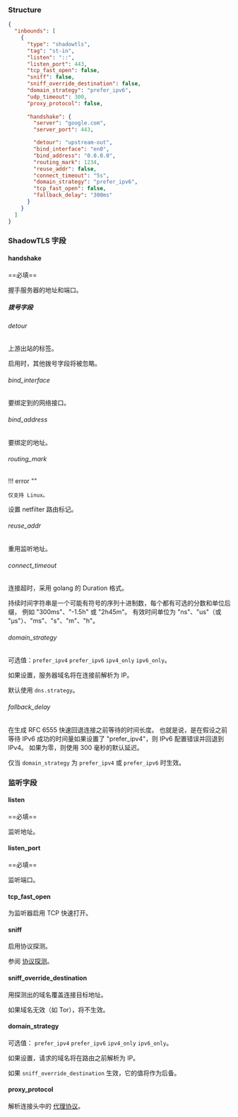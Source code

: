 ### Structure

```json
{
  "inbounds": [
    {
      "type": "shadowtls",
      "tag": "st-in",
      "listen": "::",
      "listen_port": 443,
      "tcp_fast_open": false,
      "sniff": false,
      "sniff_override_destination": false,
      "domain_strategy": "prefer_ipv6",
      "udp_timeout": 300,
      "proxy_protocol": false,
      
      "handshake": {
        "server": "google.com",
        "server_port": 443,

        "detour": "upstream-out",
        "bind_interface": "en0",
        "bind_address": "0.0.0.0",
        "routing_mark": 1234,
        "reuse_addr": false,
        "connect_timeout": "5s",
        "domain_strategy": "prefer_ipv6",
        "tcp_fast_open": false,
        "fallback_delay": "300ms"
      }
    }
  ]
}
```

### ShadowTLS 字段

#### handshake

==必填==

握手服务器的地址和端口。

##### 拨号字段

###### detour

上游出站的标签。

启用时，其他拨号字段将被忽略。

###### bind_interface

要绑定到的网络接口。

###### bind_address

要绑定的地址。

###### routing_mark

!!! error ""

    仅支持 Linux。

设置 netfilter 路由标记。

###### reuse_addr

重用监听地址。

###### connect_timeout

连接超时，采用 golang 的 Duration 格式。

持续时间字符串是一个可能有符号的序列十进制数，每个都有可选的分数和单位后缀， 例如 "300ms"、"-1.5h" 或 "2h45m"。
有效时间单位为 "ns"、"us"（或 "µs"）、"ms"、"s"、"m"、"h"。

###### domain_strategy

可选值：`prefer_ipv4` `prefer_ipv6` `ipv4_only` `ipv6_only`。

如果设置，服务器域名将在连接前解析为 IP。

默认使用 `dns.strategy`。

###### fallback_delay

在生成 RFC 6555 快速回退连接之前等待的时间长度。
也就是说，是在假设之前等待 IPv6 成功的时间量如果设置了 "prefer_ipv4"，则 IPv6 配置错误并回退到 IPv4。
如果为零，则使用 300 毫秒的默认延迟。

仅当 `domain_strategy` 为 `prefer_ipv4` 或 `prefer_ipv6` 时生效。

### 监听字段

#### listen

==必填==

监听地址。

#### listen_port

==必填==

监听端口。

#### tcp_fast_open

为监听器启用 TCP 快速打开。

#### sniff

启用协议探测。

参阅 [协议探测](/zh/configuration/route/sniff/)。

#### sniff_override_destination

用探测出的域名覆盖连接目标地址。

如果域名无效（如 Tor），将不生效。

#### domain_strategy

可选值： `prefer_ipv4` `prefer_ipv6` `ipv4_only` `ipv6_only`。

如果设置，请求的域名将在路由之前解析为 IP。

如果 `sniff_override_destination` 生效，它的值将作为后备。

#### proxy_protocol

解析连接头中的 [代理协议](https://www.haproxy.org/download/1.8/doc/proxy-protocol.txt)。